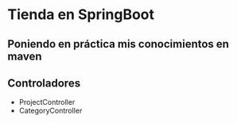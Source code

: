 # Tienda en SpringBoot

## Poniendo en práctica mis conocimientos en maven

## Controladores

- ProjectController
- CategoryController